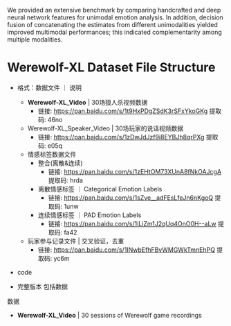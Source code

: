 We provided an extensive benchmark by comparing handcrafted and deep neural network features for unimodal emotion analysis. In addition, decision fusion of concatenating the estimates from different unimodalities yielded improved multimodal performances; this indicated complementarity among multiple modalities.





# Werewolf-XL Dataset File Structure

- 格式：数据文件 ｜ 说明
  - **Werewolf-XL_Video** | 30场狼人杀视频数据
    - 链接: https://pan.baidu.com/s/1t9HxPDgZSdK3rSFxYkoGKg 提取码: 46no 
  - Werewolf-XL_Speaker_Video | 30场玩家的说话视频数据
    - 链接: https://pan.baidu.com/s/1zDwJdJzf9i8EYBJh8qrPXg 提取码: e05q
  - 情感标签数据文件
    - 整合(离散&连续)
      - 链接: https://pan.baidu.com/s/1zEHtOM73XUnA8fNkOAJcgA 提取码: hrda
    - 离散情感标签 ｜ Categorical Emotion Labels
      - 链接: https://pan.baidu.com/s/1sZve__adFEsLfeJn6nKgoQ 提取码: 1unw
    - 连续情感标签 ｜ PAD Emotion Labels
      - 链接: https://pan.baidu.com/s/1iLiZm1J2qUq4OnO0H--aLw 提取码: fa42
  - 玩家参与记录文件 | 交叉验证，去重
    - 链接: https://pan.baidu.com/s/1INwbEfhFBvWMGWkTmnEhPQ 提取码: yc6m



- code
- 完整版本 包括数据

数据

- **Werewolf-XL_Video** | 30 sessions of Werewolf game recordings
